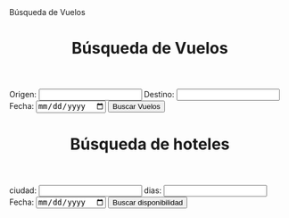 <!-- buscar_vuelos.php -->
<!DOCTYPE html>
<html lang="es">
<head>
    <meta charset="UTF-8">
    <meta name="viewport" content="width=device-width, initial-scale=1.0">
    Búsqueda de Vuelos
    <link rel="stylesheet" href="styles.css">
</head>
<body> 
    <header>
        <h1>Búsqueda de Vuelos</h1>
    </header>
    <main>
        <form action="resultado_busqueda.php" method="post">
            <label for="origen">Origen:</label>
            <input type="text" id="origen" name="origen" required>
            <label for="destino">Destino:</label>
            <input type="text" id="destino" name="destino" required>
            <label for="fecha">Fecha:</label>
            <input type="date" id="fecha" name="fecha" required>
            <input type="submit" value="Buscar Vuelos">
        </form>
    </main>
     <header>
        <h1>Búsqueda de hoteles</h1>
    </header>
    <main>
        <form action="resultado_busqueda.php" method="post">
            <label for=" cuidad">ciudad:</label>
            <input type="text" id="cuidad" name="origen" required>
            <label for="dias">dias:</label>
            <input type="text" id="dias" name="destino" required>
            <label for="fecha">Fecha:</label>
            <input type="date" id="fecha" name="fecha" required>
            <input type="submit" value="Buscar disponibilidad">
        </form>
    </main>
</body>
</html>
